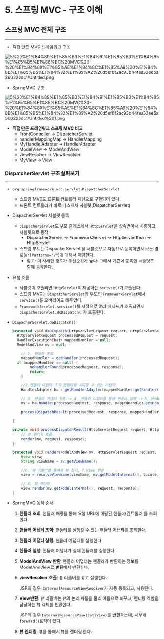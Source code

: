 # 5. 스프링 MVC - 구조 이해

## 스프링 MVC 전체 구조

---

- 직접 만든 MVC 프레임워크 구조

![5%20%E1%84%89%E1%85%B3%E1%84%91%E1%85%B3%E1%84%85%E1%85%B5%E1%86%BC%20MVC%20-%20%E1%84%80%E1%85%AE%E1%84%8C%E1%85%A9%20%E1%84%8B%E1%85%B5%E1%84%92%E1%85%A2%20d5ef6f2ac93b44fea33ee5a360220dc1/Untitled.png](5%20%E1%84%89%E1%85%B3%E1%84%91%E1%85%B3%E1%84%85%E1%85%B5%E1%86%BC%20MVC%20-%20%E1%84%80%E1%85%AE%E1%84%8C%E1%85%A9%20%E1%84%8B%E1%85%B5%E1%84%92%E1%85%A2%20d5ef6f2ac93b44fea33ee5a360220dc1/Untitled.png)

- SpringMVC 구조

![5%20%E1%84%89%E1%85%B3%E1%84%91%E1%85%B3%E1%84%85%E1%85%B5%E1%86%BC%20MVC%20-%20%E1%84%80%E1%85%AE%E1%84%8C%E1%85%A9%20%E1%84%8B%E1%85%B5%E1%84%92%E1%85%A2%20d5ef6f2ac93b44fea33ee5a360220dc1/Untitled%201.png](5%20%E1%84%89%E1%85%B3%E1%84%91%E1%85%B3%E1%84%85%E1%85%B5%E1%86%BC%20MVC%20-%20%E1%84%80%E1%85%AE%E1%84%8C%E1%85%A9%20%E1%84%8B%E1%85%B5%E1%84%92%E1%85%A2%20d5ef6f2ac93b44fea33ee5a360220dc1/Untitled%201.png)

- **직접 만든 프레임워크 스프링 MVC 비교**
    - FrontController → DispatcherServlet
    - handlerMappingMap → HandlerMapping
    - MyHandlerAdapter → HandlerAdapter
    - ModelView → ModelAndView
    - viewResolver → ViewResolver
    - MyView → View

### DispatcherServlet 구조 살펴보기

---

- `org.springframework.web.servlet.DispatcherServlet`
    - 스프링 MVC도 프론트 컨트롤러 패턴으로 구현되어 있다.
    - 프론트 컨트롤러가 바로 디스패처 서블릿(DispatcherServlet)
- DispacherServlet 서블릿 등록
    - `DispacherServlet`도 부모 클래스에서 `HttpServlet`을 상속받아서 사용하고, 서블릿으로 동작
        - DispatcherServlet → FrameworkServlet → HttpServletBean → HttpServlet
    - 스프링 부트는 DispacherServlet 을 서블릿으로 자동으로 등록하면서 모든 경로(`urlPatterns="/"`)에 대해서 매핑한다.
        - 참고: 더 자세한 경로가 우선순위가 높다. 그래서 기존에 등록한 서블릿도 함께 동작한다.
- 요청 흐름
    - 서블릿이 호출되면 `HttpServlet`이 제공하는 `serivce()`가 호출된다.
    - 스프링 MVC는 `DispatcherServlet`의 부모인 `FrameworkServlet`에서 `service()`를 오버라이드 해두었다.
    - `FrameworkServlet.service()`를 시작으로 여러 메서드가 호출되면서 `DispacherServlet.doDispatch()`가 호출된다.

- `DispacherServlet.doDispatch()`

    ```java
    protected void doDispatch(HttpServletRequest request, HttpServletResponse response) throws Exception {
      HttpServletRequest processedRequest = request;
      HandlerExecutionChain mappedHandler = null;
      ModelAndView mv = null;

    	// 1. 핸들러 조회
    	mappedHandler = getHandler(processedRequest);
      if (mappedHandler == null) {
    		noHandlerFound(processedRequest, response);
    		return;
    	}

    	//2.핸들러 어댑터 조회-핸들러를 처리할 수 있는 어댑터
    	HandlerAdapter ha = getHandlerAdapter(mappedHandler.getHandler());

    	// 3. 핸들러 어댑터 실행 -> 4. 핸들러 어댑터를 통해 핸들러 실행 -> 5. ModelAndView 반환
    	mv = ha.handle(processedRequest, response, mappedHandler.getHandler());
      
    	processDispatchResult(processedRequest, response, mappedHandler, mv, dispatchException);

    }

    private void processDispatchResult(HttpServletRequest request, HttpServletResponse response, HandlerExecutionChain mappedHandler, ModelAndView mv, Exception exception) throws Exception {
    	// 뷰 렌더링 호출
    	render(mv, request, response);
    }

    protected void render(ModelAndView mv, HttpServletRequest request, HttpServletResponse response) throws Exception {
    	View view;
    	String viewName = mv.getViewName();

    	//6. 뷰 리졸버를 통해서 뷰 찾기, 7.View 반환
    	view = resolveViewName(viewName, mv.getModelInternal(), locale, request);

    	// 8. 뷰 렌더링
    	view.render(mv.getModelInternal(), request, response);
    }
    ```

- SpringMVC 동작 순서
    1. **핸들러 조회**: 핸들러 매핑을 통해 요청 URL에 매핑된 핸들러(컨트롤러)를 조회한다.
    2. **핸들러 어댑터 조회**: 핸들러를 실행할 수 있는 핸들러 어댑터를 조회한다.
    3. **핸들러 어댑터 실행**: 핸들러 어댑터를 실행한다.
    4. **핸들러 실행**: 핸들러 어댑터가 실제 핸들러를 실행한다.
    5. **ModelAndView 반환**: 핸들러 어댑터는 핸들러가 반환하는 정보를 ModelAndView로 **변환**해서 반환한다.
    6. **viewResolver 호출**: 뷰 리졸버를 찾고 실행한다.

        JSP의 경우: `InternalResourceViewResolver`가 자동 등록되고, 사용된다.

    7. **View반환**: 뷰 리졸버는 뷰의 논리 이름을 물리 이름으로 바꾸고, 렌더링 역할을 담당하는 뷰 객체를 반환한다.

        JSP의 경우 `InternalResourceView(JstlView)`를 반환하는데, 내부에 `forward()`로직이 있다.

    8. **뷰 렌더링**: 뷰를 통해서 뷰를 렌더링 한다.